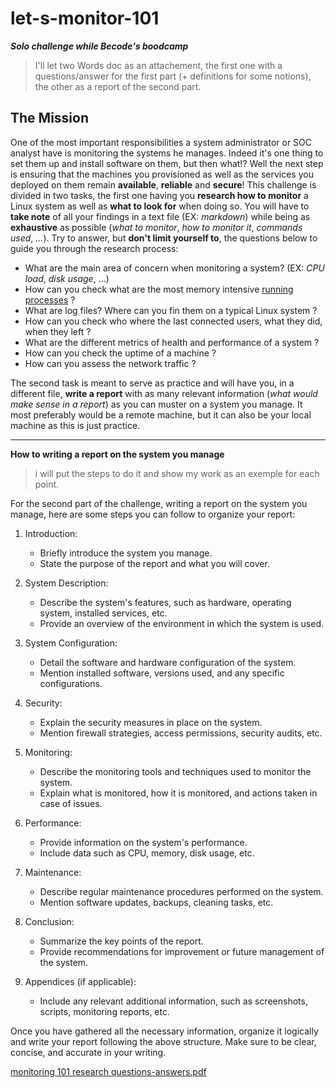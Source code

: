 # let-s-monitor-101

***Solo challenge while Becode's boodcamp***

> I'll let two Words doc as an attachement, the first one with a questions/answer for the first part (+ definitions for some notions), the other as a report of the second part.


  ## The Mission

One of the most important responsibilities a system administrator or SOC analyst have is monitoring the systems he manages. Indeed it's one thing to set them up and install software on them, but then what!? Well the next step is ensuring that the machines you provisioned as well as the services you deployed on them remain **available**, **reliable** and **secure**!
This challenge is divided in two tasks, the first one having you **research how to monitor** a Linux system as well as **what to look for** when doing so. You will have to **take note** of all your findings in a text file (EX: _markdown_) while being as **exhaustive** as possible (_what to monitor_, _how to monitor it_, _commands used_, _..._). Try to answer, but **don't limit yourself to**, the questions below to guide you through 
the research process:

- What are the main area of concern when monitoring a system? (EX: _CPU load_, _disk usage_, ...)
- How can you check what are the most memory intensive [running processes](https://www.computerhope.com/jargon/p/process.htm) ?
- What are log files? Where can you fin them on a typical Linux system ?
- How can you check who where the last connected users, what they did, when they left ?
- What are the different metrics of health and performance of a system ?
- How can you check the uptime of a machine ?
- How can you assess the network traffic ?

The second task is meant to serve as practice and will have you, in a different file, **write a report** with as many relevant information (_what would make sense in a report_) as you can muster on a system you manage. It most preferably would be a remote machine, but it can also be your local machine as this is just practice.


****************************************************************************************************************************


**How to writing a report on the system you manage**
> i will put the steps to do it and show my work as an exemple for each point.




For the second part of the challenge, writing a report on the system you manage, here are some steps you can follow to organize your report:


1. Introduction:
   - Briefly introduce the system you manage.
   - State the purpose of the report and what you will cover.




2. System Description:
   - Describe the system's features, such as hardware, operating system, installed services, etc.
   - Provide an overview of the environment in which the system is used.



3. System Configuration:
   - Detail the software and hardware configuration of the system.
   - Mention installed software, versions used, and any specific configurations.



4. Security:
   - Explain the security measures in place on the system.
   - Mention firewall strategies, access permissions, security audits, etc.



5. Monitoring:
   - Describe the monitoring tools and techniques used to monitor the system.
   - Explain what is monitored, how it is monitored, and actions taken in case of issues.



6. Performance:
   - Provide information on the system's performance.
   - Include data such as CPU, memory, disk usage, etc.



7. Maintenance:
   - Describe regular maintenance procedures performed on the system.
   - Mention software updates, backups, cleaning tasks, etc.



8. Conclusion:
   - Summarize the key points of the report.
   - Provide recommendations for improvement or future management of the system.



9. Appendices (if applicable):
   - Include any relevant additional information, such as screenshots, scripts, monitoring reports, etc.

Once you have gathered all the necessary information, organize it logically and write your report following the above structure. Make sure to be clear, concise, and accurate in your writing.










[monitoring 101  research questions-answers.pdf](https://github.com/Vfvs37/let-s-monitor-101/files/14905455/monitoring.101.research.questions-answers.pdf)
